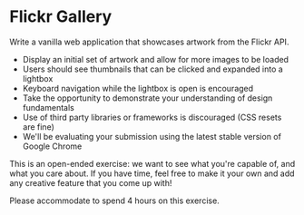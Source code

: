 # Flickr Gallery

Write a vanilla web application that showcases artwork from the Flickr API.

- Display an initial set of artwork and allow for more images to be loaded
- Users should see thumbnails that can be clicked and expanded into a lightbox
- Keyboard navigation while the lightbox is open is encouraged
- Take the opportunity to demonstrate your understanding of design fundamentals
- Use of third party libraries or frameworks is discouraged (CSS resets are fine)
- We'll be evaluating your submission using the latest stable version of Google Chrome

This is an open-ended exercise: we want to see what you're capable of, and what you care about. If you have time, feel free to make it your own and add any creative feature that you come up with!

Please accommodate to spend 4 hours on this exercise.
